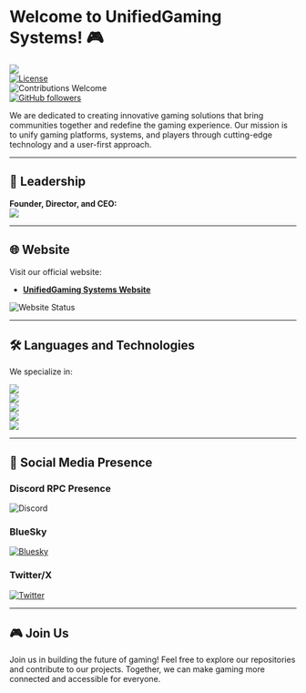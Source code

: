 # Welcome to UnifiedGaming Systems! 🎮

[![](https://img.shields.io/badge/UnifiedGaming%20Systems-%23121011.svg?logo=github&logoColor=white)](https://www.github.com/unifiedgaming-systems)  
[![License](https://img.shields.io/github/license/unifiedgaming-systems/unifiedgaming-systems)](https://github.com/unifiedgaming-systems/unifiedgaming-systems/blob/main/LICENSE)  
![Contributions Welcome](https://img.shields.io/badge/Contributions-Welcome-brightgreen)  
[![GitHub followers](https://img.shields.io/github/followers/unifiedgaming-systems?style=social)](https://github.com/unifiedgaming-systems)

We are dedicated to creating innovative gaming solutions that bring communities together and redefine the gaming experience. Our mission is to unify gaming platforms, systems, and players through cutting-edge technology and a user-first approach.

---

## 🌟 Leadership

**Founder, Director, and CEO:**  
[![](https://img.shields.io/badge/MazeyMoos0022-%23121011.svg?logo=github&logoColor=white)](https://github.mazeymoos.com)

---

## 🌐 Website

Visit our official website:
- [**UnifiedGaming Systems Website**](https://www.unifiedgaming-systems.co.uk)  

![Website Status](https://img.shields.io/website-up-down-green-red/http/shields.io.svg)

---

## 🛠️ Languages and Technologies

We specialize in:

![](https://img.shields.io/badge/JavaScript-F7DF1E.svg?logo=javascript&logoColor=black)  
![](https://img.shields.io/badge/Python-31A8FF.svg?logo=python&logoColor=white)  
![](https://img.shields.io/badge/Java-%23ED8B00.svg?logo=openjdk&logoColor=white)  
![](https://img.shields.io/badge/YAML-CB171E?logo=yaml&logoColor=fff)  
![](https://img.shields.io/badge/CSS-1572B6?logo=css3&logoColor=fff)

---

## 📢 Social Media Presence

### **Discord RPC Presence**
![Discord](https://discord-readme-badge.vercel.app/api?id=1209539928866816143)

### **BlueSky**
[![Bluesky](https://img.shields.io/badge/Bluesky-%23121011.svg?logo=bluesky&logoColor=white)](https://bsky.app/profile/unifiedgaming-systems.co.uk)

### **Twitter/X**
[![Twitter](https://img.shields.io/badge/Twitter/X-%231DA1F2.svg?logo=twitter&logoColor=white)](https://x.com/UnifiedGameSys)

---

## 🎮 Join Us

Join us in building the future of gaming! Feel free to explore our repositories and contribute to our projects. Together, we can make gaming more connected and accessible for everyone.
